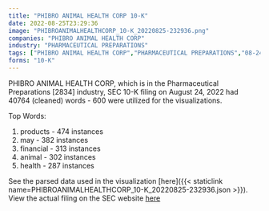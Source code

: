 ```yaml
---
title: "PHIBRO ANIMAL HEALTH CORP 10-K"
date: 2022-08-25T23:29:36
image: "PHIBROANIMALHEALTHCORP_10-K_20220825-232936.png"
companies: "PHIBRO ANIMAL HEALTH CORP"
industry: "PHARMACEUTICAL PREPARATIONS"
tags: ["PHIBRO ANIMAL HEALTH CORP","PHARMACEUTICAL PREPARATIONS","08-24-2022","10-K"]
forms: "10-K"
---
```

PHIBRO ANIMAL HEALTH CORP, which is in the Pharmaceutical Preparations [2834] industry, SEC 10-K filing on August 24, 2022 had 40764 (cleaned) words - 600 were utilized for the visualizations.

Top Words:
1. products - 474 instances
2. may - 382 instances
3. financial - 313 instances
4. animal - 302 instances
5. health - 287 instances


See the parsed data used in the visualization [here]({{< staticlink name=PHIBROANIMALHEALTHCORP_10-K_20220825-232936.json >}}).  
View the actual filing on the SEC website [here](https://www.sec.gov/Archives/edgar/data/1069899/0001558370-22-013940.txt)